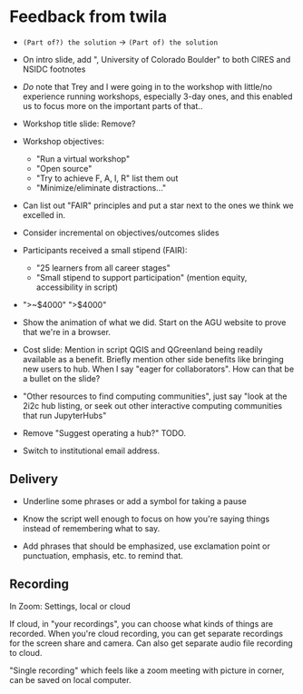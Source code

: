 # Feedback from twila

* `(Part of?) the solution` -> `(Part of) the solution`

* On intro slide, add ", University of Colorado Boulder" to both CIRES and NSIDC
  footnotes

* _Do_ note that Trey and I were going in to the workshop with little/no experience
  running workshops, especially 3-day ones, and this enabled us to focus more on the
  important parts of that..

* Workshop title slide: Remove?

* Workshop objectives:
  * "Run a virtual workshop"
  * "Open source"
  * "Try to achieve F, A, I, R" list them out
  * "Minimize/eliminate distractions..."
* Can list out "FAIR" principles and put a star next to the ones
  we think we excelled in.

* Consider incremental on objectives/outcomes slides


* Participants received a small stipend (FAIR):
  * "25 learners from all career stages"
  * "Small stipend to support participation" (mention equity, accessibility in script)

* ">~$4000" ">$4000"

* Show the animation of what we did. Start on the AGU website to prove that we're in a
  browser.

* Cost slide: Mention in script QGIS and QGreenland being readily available as a
  benefit. Briefly mention other side benefits like bringing new users to hub. When I
  say "eager for collaborators". How can that be a bullet on the slide?

* "Other resources to find computing communities", just say "look at the 2i2c hub
  listing, or seek out other interactive computing communities that run JupyterHubs"

* Remove "Suggest operating a hub?" TODO.

* Switch to institutional email address.


## Delivery

* Underline some phrases or add a symbol for taking a pause

* Know the script well enough to focus on how you're saying things instead of
  remembering what to say.

* Add phrases that should be emphasized, use exclamation point or punctuation, emphasis,
  etc. to remind that.


## Recording

In Zoom: Settings, local or cloud

If cloud, in "your recordings", you can choose what kinds of things are recorded. When
you're cloud recording, you can get separate recordings for the screen share and camera.
Can also get separate audio file recording to cloud.

"Single recording" which feels like a zoom meeting with picture in corner, can be saved
on local computer.
